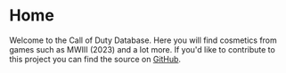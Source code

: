 # Home

Welcome to the Call of Duty Database. Here you will find cosmetics from games such as MWIII (2023) and a lot more. If you'd like to contribute to this project you can find the source on [GitHub][def].

[def]: https://github.com/PYSX-Physix/CoDDB